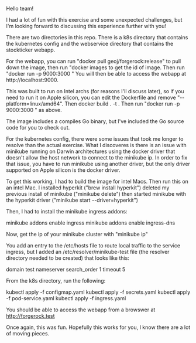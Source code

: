 Hello team!

I had a lot of fun with this exercise and some unexpected challenges, but I'm looking forward to discussing this experience further with you!

There are two directories in this repo. There is a k8s directory that contains the kubernetes config and the webservice directory that contains the stockticker webapp.

For the webapp, you can run "docker pull geoj/forgerock:release" to pull down the image, then run "docker images to get the id of image. Then run "docker run -p 9000:3000 <image id>" You will then be able to access the webapp at http://localhost:9000.

This was built to run on Intel archs (for reasons I'll discuss later), so if you need to run it on Apple silicon, you can edit the Dockerfile and remove "--platform=linux/amd64". Then docker build . -t <any name you choose>. Then run "docker run -p 9000:3000 <image id>" as above.

The image includes a compiles Go binary, but I've included the Go source code for you to check out.


For the kubernetes config, there were some issues that took me longer to resolve than the actual exercise. What I discoveres is there is an issue with minikube running on Darwin architectures using the docker driver that doesn't allow the host network to connect to the minikube ip. In order to fix that issue, you have to run minikube using another driver, but the only driver supported on Apple silicon is the docker driver.

To get this working, I had to build the image for intel Macs. Then run this on an intel Mac. I installed hyperkit ("brew install hyperkit") deleted my previous install of minikube ("minikube delete") then started minikube with the hyperkit driver ("minikube start --driver=hyperkit")

Then, I had to install the minikube ingress addons:

minikube addons enable ingress
minikube addons enable ingress-dns

Now, get the ip of your minikube cluster with "minikube ip"

You add an entry to the /etc/hosts file to route local traffic to the service ingress, but I added an /etc/resolver/minikube-test file (the resolver directory needed to be created) that looks like this:

domain test
nameserver <minikube ip>
search_order 1
timeout 5

From the k8s directory, run the following:

kubectl apply -f configmap.yaml
kubectl apply -f secrets.yaml
kubectl apply -f pod-service.yaml
kubectl apply -f ingress.yaml

You should be able to access the webapp from a browswer at http://forgerock.test

Once again, this was fun. Hopefully this works for you, I know there are a lot of moving pieces.
